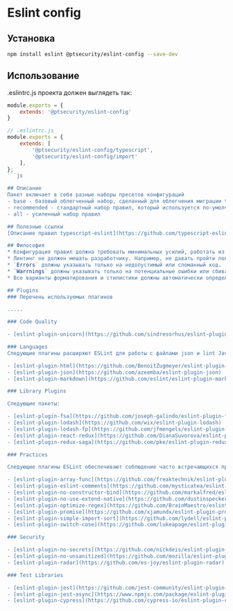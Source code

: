 # Eslint config

## Установка

```bash
npm install eslint @ptsecurity/eslint-config --save-dev
```

## Использование

.eslintrc.js проекта должен выглядеть так:
```js
module.exports = {
    extends: '@ptsecurity/eslint-config'
}
```


```js
// .eslintrc.js
module.exports = {
    extends: [
        '@ptsecurity/eslint-config/typescript',
        '@ptsecurity/eslint-config/import'
    ],
};
```js

## Описание
Пакет включает в себя разные наборы пресетов конфигураций
- base - базовый облегченный набор, сделанный для облегчения миграции tslint → eslint
- recommended - стандартный набор правил, который используется по-умолчанию и подойдет большинству проектов
- all - усиленный набор правил 

## Полезные ссылки
[Описание правил typescript-eslint](https://github.com/typescript-eslint/typescript-eslint/tree/master/packages/eslint-plugin)

## Философия
* Конфигурация правил должна требовать минимальных усилий, работать из коробки.
* Линтинг не должен мешать разработчику. Например, не давать пройти локальной сборке или прервать сборку в CI.
* `Errors` должны указывать только на недопустимый или сломанный код.
* `Warrnings` должны указывать только на потенциальные ошибки или сбивающий с толку код.
* Все варианты форматирования и стилистики должны автоматически определяться инструментами.

## Plugins
### Перечень используемых плагинов

.....

### Code Quality

- [eslint-plugin-unicorn](https://github.com/sindresorhus/eslint-plugin-unicorn)

### Languages
Следующие плагины расширяют ESLint для работы с файлами json и lint JavaScript, содержащимися в HTML и MarkDown:

- [eslint-plugin-html](https://github.com/BenoitZugmeyer/eslint-plugin-html)
- [eslint-plugin-json](https://github.com/azeemba/eslint-plugin-json)
- [eslint-plugin-markdown](https://github.com/eslint/eslint-plugin-markdown)

### Library Plugins

Следующие пакеты:

- [eslint-plugin-fsa](https://github.com/joseph-galindo/eslint-plugin-fsa)
- [eslint-plugin-lodash](https://github.com/wix/eslint-plugin-lodash)
- [eslint-plugin-lodash-fp](https://github.com/jfmengels/eslint-plugin-lodash-fp)
- [eslint-plugin-react-redux](https://github.com/DianaSuvorova/eslint-plugin-react-redux#readme)
- [eslint-plugin-redux-saga](https://github.com/pke/eslint-plugin-redux-saga)

### Practices

Следующие плагины ESLint обеспечивают соблюдение часто встречающихся практик:

- [eslint-plugin-array-func](https://github.com/freaktechnik/eslint-plugin-array-func)
- [eslint-plugin-eslint-comments](https://github.com/mysticatea/eslint-plugin-eslint-comments)
- [eslint-plugin-no-constructor-bind](https://github.com/markalfred/eslint-plugin-no-constructor-bind)
- [eslint-plugin-no-use-extend-native](https://github.com/dustinspecker/eslint-plugin-no-use-extend-native)
- [eslint-plugin-optimize-regex](https://github.com/BrainMaestro/eslint-plugin-optimize-regex)
- [eslint-plugin-promise](https://github.com/xjamundx/eslint-plugin-promise)
- [eslint-plugin-simple-import-sort](https://github.com/lydell/eslint-plugin-simple-import-sort)
- [eslint-plugin-switch-case](https://github.com/lukeapage/eslint-plugin-switch-case)

### Security

- [eslint-plugin-no-secrets](https://github.com/nickdeis/eslint-plugin-no-secrets)
- [eslint-plugin-no-unsanitized](https://github.com/mozilla/eslint-plugin-no-unsanitized)
- [eslint-plugin-radar](https://github.com/es-joy/eslint-plugin-radar)

### Test Libraries

- [eslint-plugin-jest](https://github.com/jest-community/eslint-plugin-jest)
- [eslint-plugin-jest-async](https://www.npmjs.com/package/eslint-plugin-jest-async)
- [eslint-plugin-cypress](https://github.com/cypress-io/eslint-plugin-cypress)

